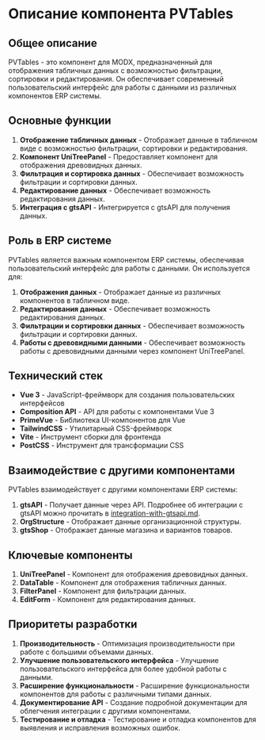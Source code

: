 # Описание компонента PVTables

## Общее описание

PVTables - это компонент для MODX, предназначенный для отображения табличных данных с возможностью фильтрации, сортировки и редактирования. Он обеспечивает современный пользовательский интерфейс для работы с данными из различных компонентов ERP системы.

## Основные функции

1. **Отображение табличных данных** - Отображает данные в табличном виде с возможностью фильтрации, сортировки и редактирования.
2. **Компонент UniTreePanel** - Предоставляет компонент для отображения древовидных данных.
3. **Фильтрация и сортировка данных** - Обеспечивает возможность фильтрации и сортировки данных.
4. **Редактирование данных** - Обеспечивает возможность редактирования данных.
5. **Интеграция с gtsAPI** - Интегрируется с gtsAPI для получения данных.

## Роль в ERP системе

PVTables является важным компонентом ERP системы, обеспечивая пользовательский интерфейс для работы с данными. Он используется для:

1. **Отображения данных** - Отображает данные из различных компонентов в табличном виде.
2. **Редактирования данных** - Обеспечивает возможность редактирования данных.
3. **Фильтрации и сортировки данных** - Обеспечивает возможность фильтрации и сортировки данных.
4. **Работы с древовидными данными** - Обеспечивает возможность работы с древовидными данными через компонент UniTreePanel.

## Технический стек

- **Vue 3** - JavaScript-фреймворк для создания пользовательских интерфейсов
- **Composition API** - API для работы с компонентами Vue 3
- **PrimeVue** - Библиотека UI-компонентов для Vue
- **TailwindCSS** - Утилитарный CSS-фреймворк
- **Vite** - Инструмент сборки для фронтенда
- **PostCSS** - Инструмент для трансформации CSS

## Взаимодействие с другими компонентами

PVTables взаимодействует с другими компонентами ERP системы:

1. **gtsAPI** - Получает данные через API. Подробнее об интеграции с gtsAPI можно прочитать в [integration-with-gtsapi.md](integration-with-gtsapi.md).
2. **OrgStructure** - Отображает данные организационной структуры.
3. **gtsShop** - Отображает данные магазина и вариантов товаров.

## Ключевые компоненты

1. **UniTreePanel** - Компонент для отображения древовидных данных.
2. **DataTable** - Компонент для отображения табличных данных.
3. **FilterPanel** - Компонент для фильтрации данных.
4. **EditForm** - Компонент для редактирования данных.

## Приоритеты разработки

1. **Производительность** - Оптимизация производительности при работе с большими объемами данных.
2. **Улучшение пользовательского интерфейса** - Улучшение пользовательского интерфейса для более удобной работы с данными.
3. **Расширение функциональности** - Расширение функциональности компонентов для работы с различными типами данных.
4. **Документирование API** - Создание подробной документации для облегчения интеграции с другими компонентами.
5. **Тестирование и отладка** - Тестирование и отладка компонентов для выявления и исправления возможных ошибок.
